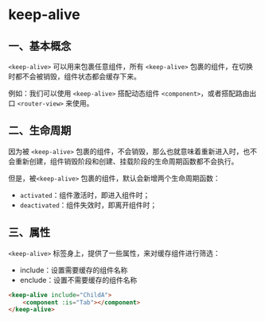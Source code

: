 # keep-alive

## 一、基本概念

`<keep-alive>` 可以用来包裹任意组件，所有 `<keep-alive>` 包裹的组件，在切换时都不会被销毁，组件状态都会缓存下来。

例如：我们可以使用 `<keep-alive>` 搭配动态组件 `<component>`，或者搭配路由出口 `<router-view>` 来使用。

## 二、生命周期

因为被 `<keep-alive>` 包裹的组件，不会销毁，那么也就意味着重新进入时，也不会重新创建，组件销毁阶段和创建、挂载阶段的生命周期函数都不会执行。

但是，被`<keep-alive>` 包裹的组件，默认会新增两个生命周期函数：

- `activated`：组件激活时，即进入组件时；
- `deactivated`：组件失效时，即离开组件时；

## 三、属性

`<keep-alive>` 标签身上，提供了一些属性，来对缓存组件进行筛选：

- include：设置需要缓存的组件名称
- enclude：设置不需要缓存的组件名称

```html
<keep-alive include="ChildA">
    <component :is="Tab"></component>
</keep-alive>
```



